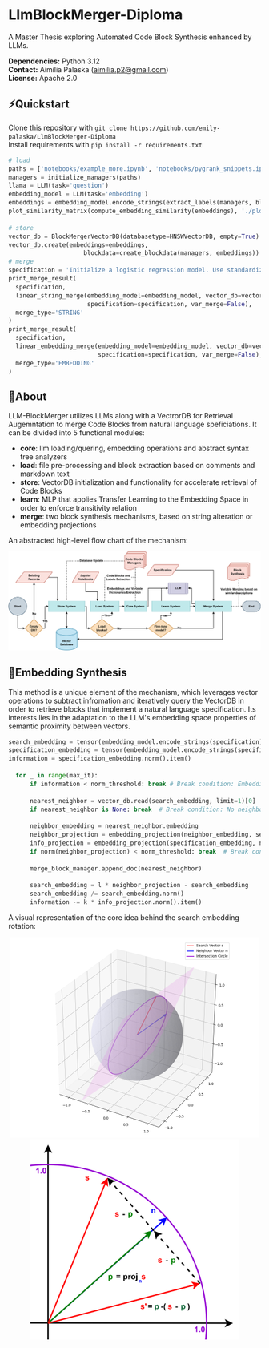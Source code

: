 # LlmBlockMerger-Diploma
A Master Thesis exploring Automated Code Block Synthesis enhanced by LLMs.


**Dependencies:** Python 3.12<br>
**Contact:** Aimilia Palaska (aimilia.p2@gmail.com)<br>
**License:** Apache 2.0

## ⚡Quickstart
Clone this repository with `git clone https://github.com/emily-palaska/LlmBlockMerger-Diploma`<br>
Install requirements with `pip install -r requirements.txt`<br>

```python
# load
paths = ['notebooks/example_more.ipynb', 'notebooks/pygrank_snippets.ipynb']
managers = initialize_managers(paths)
llama = LLM(task='question')
embedding_model = LLM(task='embedding')
embeddings = embedding_model.encode_strings(extract_labels(managers, blocks=True))
plot_similarity_matrix(compute_embedding_similarity(embeddings), './plots/similarity_matrix.png')

# store
vector_db = BlockMergerVectorDB(databasetype=HNSWVectorDB, empty=True)
vector_db.create(embeddings=embeddings,
                     blockdata=create_blockdata(managers, embeddings))
# merge
specification = 'Initialize a logistic regression model. Use standardization on training inputs. Train the model.'
print_merge_result(
  specification,
  linear_string_merge(embedding_model=embedding_model, vector_db=vector_db,
                      specification=specification, var_merge=False),
  merge_type='STRING'
)
print_merge_result(
  specification,
  linear_embedding_merge(embedding_model=embedding_model, vector_db=vector_db,
                         specification=specification, var_merge=False),
  merge_type='EMBEDDING'
)
```

## 🧠About
LLM-BlockMerger utilizes LLMs along with a VectrorDB for Retrieval Augemntation to merge Code Blocks from natural language speficiations. It can be divided into 5 functional modules:
- **core**: llm loading/quering, embedding operations and abstract syntax tree analyzers
- **load**: file pre-processing and block extraction based on comments and markdown text
- **store**: VectorDB initialization and functionality for accelerate retrieval of Code Blocks
- **learn**: MLP that applies Transfer Learning to the Embedding Space in order to enforce transitivity relation
- **merge**: two block synthesis mechanisms, based on string alteration or embedding projections

An abstracted high-level flow chart of the mechanism:
<p align=center> <img title="Absttract Flowchart" alt="LLM-BlockMerger" src="plots/system_general_eng.png"> 

## 🧮Embedding Synthesis
This method is a unique element of the mechanism, which leverages vector operations to subtract infromation and iteratively query the VectorDB in order to retrieve blocks that implement a natural language specification. Its interests lies in the adaptation to the LLM's embedding space properties of semantic proximity between vectors.

```python
search_embedding = tensor(embedding_model.encode_strings(specification)[0])
specification_embedding = tensor(embedding_model.encode_strings(specification)[0])
information = specification_embedding.norm().item()

  for _ in range(max_it):
      if information < norm_threshold: break # Break condition: Embedding norm below the norm threshold

      nearest_neighbor = vector_db.read(search_embedding, limit=1)[0]
      if nearest_neighbor is None: break  # Break condition: No neighbors

      neighbor_embedding = nearest_neighbor.embedding
      neighbor_projection = embedding_projection(neighbor_embedding, search_embedding)
      info_projection = embedding_projection(specification_embedding, neighbor_embedding)
      if norm(neighbor_projection) < norm_threshold: break  # Break condition: Perpendicular embeddings

      merge_block_manager.append_doc(nearest_neighbor)

      search_embedding = l * neighbor_projection - search_embedding
      search_embedding /= search_embedding.norm()
      information -= k * info_projection.norm().item()
```


A visual representation of the core idea behind the search embedding rotation:
<p align=center> <img title="Absttract Flowchart" alt="LLM-BlockMerger" src="plots/sphere.png" height=400px> <img title="Absttract Flowchart" alt="LLM-BlockMerger" src="plots/vectors.png" height=400px> 
